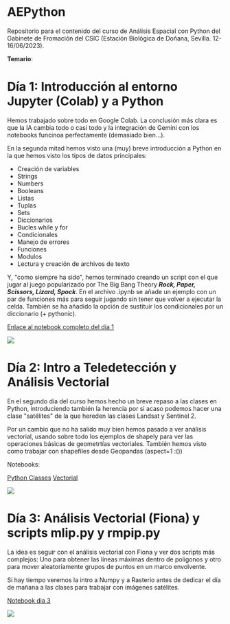 # AEPython

Repositorio para el contenido del curso de Análisis Espacial con Python del Gabinete de Fromación del CSIC (Estación Biológica de Doñana, Sevilla. 12-16/06/2023).

**Temario**:

# Día 1: Introducción al entorno Jupyter (Colab) y a Python

Hemos trabajado sobre todo en Google Colab. La conclusión más clara es que la IA cambia todo o casi todo y la integración de Gemini con los notebooks funcinoa perfectamente (demasiado bien...).

En la segunda mitad hemos visto una (muy) breve introducción a Python en la que hemos visto los tipos de datos principales:  


* Creación de variables
* Strings
* Numbers
* Booleans
* Listas
* Tuplas
* Sets
* Diccionarios
* Bucles while y for
* Condicionales
* Manejo de errores
* Funciones
* Modulos
* Lectura y creación de archivos de texto

Y, "como siempre ha sido", hemos terminado creando un script con el que jugar al juego popularizado por The Big Bang Theory  ***Rock, Paper, Scissors, Lizard, Spock***. En el archivo .ipynb se añade un ejemplo con un par de funciones más para seguir jugando sin tener que volver a ejecutar la celda. También se ha añadido la opción de sustituir los condicionales por un diccionario (+ pythonic).

[Enlace al notebook completo del día 1](https://github.com/Digdgeo/AEPython_2024/blob/main/D%C3%ADa%201/Day1_Completo.ipynb)


![](https://i.imgur.com/IZD1dlL.png)


# Día 2: Intro a Teledetección y Análisis Vectorial

En el segundo día del curso hemos hecho un breve repaso a las clases en Python, introduciendo también la herencia por si acaso podemos hacer una clase "satélites" de la que hereden las clases Landsat y Sentinel 2.

Por un cambio que no ha salido muy bien hemos pasado a ver análisis vectorial, usando sobre todo los ejemplos de shapely para ver las operaciones básicas de geometrtías vectoriales.
También hemos visto como trabajar con shapefiles desde Geopandas (aspect=1 :())

Notebooks:

[Python Classes](https://github.com/Digdgeo/AEPython/blob/main/D%C3%ADa%202/Python_Clasess.ipynb)
[Vectorial](https://github.com/Digdgeo/AEPython/blob/main/D%C3%ADa%202/Clase_Landsat.ipynb)

![](https://i.imgur.com/BxfFDfd.jpg)

# Día 3: Análisis Vectorial (Fiona) y scripts mlip.py y rmpip.py

La idea es seguir con el análisis vectorial con Fiona y ver dos scripts más complejos: Uno para obtener las líneas máximas dentro de polígonos y otro para mover aleatoriamente grupos de puntos en un marco envolvente.

Si hay tiempo veremos la intro a Numpy y a Rasterio antes de dedicar el día de mañana a las clases para trabajar con imágenes satélites.

[Notebook dia 3](https://github.com/Digdgeo/AEPython_2024/blob/main/D%C3%ADa3/Dia_3_vectorial_fiona.ipynb)

![](https://i.imgur.com/Xohn1H2.png)